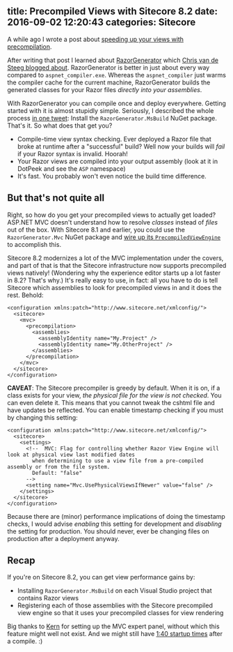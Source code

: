 title: Precompiled Views with Sitecore 8.2
date: 2016-09-02 12:20:43
categories: Sitecore
---

A while ago I wrote a post about [speeding up your views with precompilation](/index.php/2016/01/Benchmark-Show-Precompilation/).

After writing that post I learned about [RazorGenerator](https://github.com/RazorGenerator/RazorGenerator) which [Chris van de Steeg blogged about](http://www.chrisvandesteeg.nl/2010/11/22/embedding-pre-compiled-razor-views-in-your-dll/). RazorGenerator is better in just about every way compared to `aspnet_compiler.exe`. Whereas the `aspnet_compiler` just warms the compiler cache for the current machine, RazorGenerator builds the generated classes for your Razor files _directly into your assemblies_.

With RazorGenerator you can compile once and deploy everywhere. Getting started with it is almost stupidly simple. Seriously, I described the whole process [in one tweet](https://twitter.com/kamsar/status/684823059082027008): Install the `RazorGenerator.MsBuild` NuGet package. That's it. So what does that get you?

* Compile-time view syntax checking. Ever deployed a Razor file that broke at runtime after a "successful" build? Well now your builds will _fail_ if your Razor syntax is invalid. Hoorah!
* Your Razor views are compiled into your output assembly (look at it in DotPeek and see the `ASP` namespace)
* It's fast. You probably won't even notice the build time difference.

## But that's not quite all

Right, so how do you get your precompiled views to actually get loaded? ASP.NET MVC doesn't understand how to resolve _classes_ instead of _files_ out of the box. With Sitecore 8.1 and earlier, you could use the `RazorGenerator.Mvc` NuGet package and [wire up its `PrecompiledViewEngine`](https://github.com/RazorGenerator/RazorGenerator/wiki/Using-RazorGenerator.Mvc) to accomplish this.

Sitecore 8.2 modernizes a lot of the MVC implementation under the covers, and part of that is that the Sitecore infrastructure now supports precompiled views natively! (Wondering why the experience editor starts up a lot faster in 8.2? That's why.) It's really easy to use, in fact: all you have to do is tell Sitecore which assemblies to look for precompiled views in and it does the rest. Behold:

	<configuration xmlns:patch="http://www.sitecore.net/xmlconfig/">
	  <sitecore>
	    <mvc>
	      <precompilation>
	        <assemblies>
	          <assemblyIdentity name="My.Project" />
	          <assemblyIdentity name="My.OtherProject" />
	        </assemblies>
	      </precompilation>
	    </mvc>
	  </sitecore>
	</configuration>

**CAVEAT**: The Sitecore precompiler is greedy by default. When it is on, if a class exists for your view, _the physical file for the view is not checked_. You can even delete it. This means that you cannot tweak the cshtml file and have updates be reflected. You can enable timestamp checking if you must by changing this setting:

	<configuration xmlns:patch="http://www.sitecore.net/xmlconfig/">
	  <sitecore>
	    <settings>
		  <!--  MVC: Flag for controlling whether Razor View Engine will look at physical view last modified dates 
            when determining to use a view file from a pre-compiled assembly or from the file system.
            Default: "false"
      	  -->
      	  <setting name="Mvc.UsePhysicalViewsIfNewer" value="false" />
      	</settings>
      </sitecore>
    </configuration>

Because there are (minor) performance implications of doing the timestamp checks, I would advise _enabling_ this setting for development and _disabling_ the setting for production. You should never, ever be changing files on production after a deployment anyway.

## Recap

If you're on Sitecore 8.2, you can get view performance gains by:
* Installing `RazorGenerator.MsBuild` on each Visual Studio project that contains Razor views
* Registering each of those assemblies with the Sitecore precompiled view engine so that it uses your precompiled classes for view rendering


Big thanks to [Kern](https://twitter.com/herskinduk) for setting up the MVC expert panel, without which this feature might well not exist. And we might still have [1:40 startup times](https://kamsar.net/index.php/2015/02/sitecore-8-experience-editor-performance-optimization/) after a compile. :)